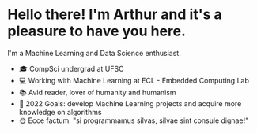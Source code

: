 # Hello there! I'm Arthur and it's a pleasure to have you here.

I'm a Machine Learning and Data Science enthusiast.

- 🎓 CompSci undergrad at UFSC
- 💻 Working with Machine Learning at ECL - Embedded Computing Lab
- 📚 Avid reader, lover of humanity and humanism
- 🔭 2022 Goals: develop Machine Learning projects and acquire more knowledge on algorithms
- 🌞 Ecce factum: "si programmamus silvas, silvae sint consule dignae!" 
